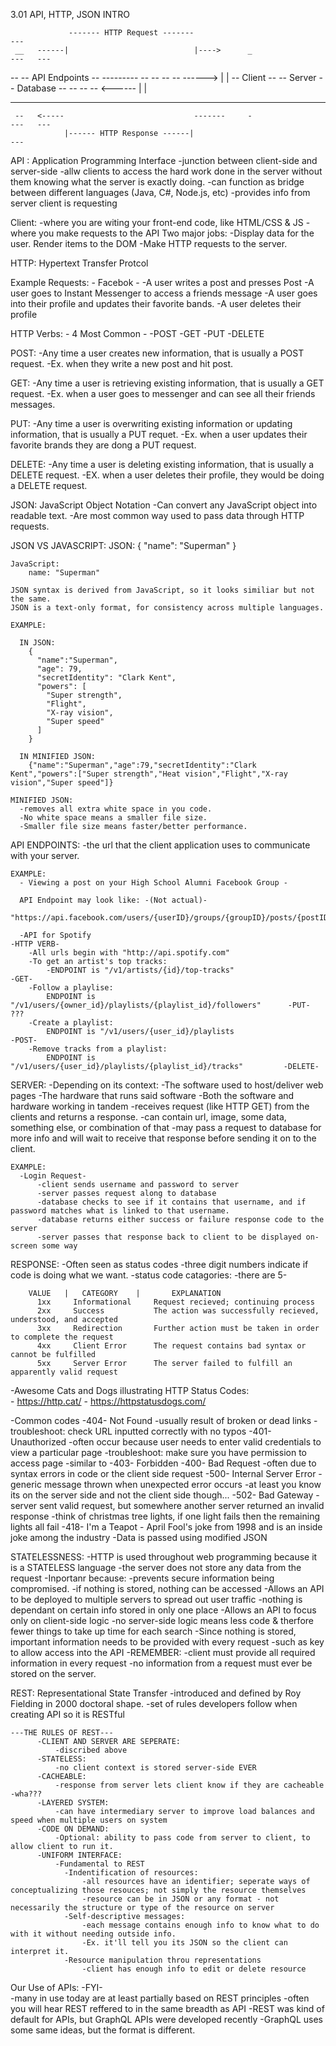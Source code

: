 3.01 API, HTTP, JSON INTRO

                 ------- HTTP Request -------                                ---
     __   ------|                            |---->      _                ---   ---
  --   --                                  API Endpoints   --             ---------
 --      --                                          --      --   ------> |       |
-- Client --                                       --  Server  --          Database
 --      --                                          --      --   <------ |       |                   
  --   --                                              --  --             ---------
     --   <-----                             -------     -                ---   ---
                |------ HTTP Response ------|                                ---
       


API : Application Programming Interface
    -junction between client-side and server-side
    -allw clients to access the hard work done in the server without them knowing what the server is exactly doing.
    -can function as bridge between different languages (Java, C#, Node.js, etc)
    -provides info from server client is requesting

Client: 
    -where you are witing your front-end code, like HTML/CSS & JS
    -where you make requests to the API
    Two major jobs:
      -Display data for the user. Render items to the DOM
      -Make HTTP requests to the server.

HTTP: Hypertext Transfer Protcol

Example Requests: - Facebok -
    -A user writes a post and presses Post
    -A user goes to Instant Messenger to access a friends message
    -A user goes into their profile and updates their favorite bands.
    -A user deletes their profile

HTTP Verbs: - 4 Most Common -
    -POST
    -GET
    -PUT
    -DELETE

  POST:
      -Any time a user creates new information, that is usually a POST request.
        -Ex. when they write a new post and hit post.
  
  GET:
      -Any time a user is retrieving existing information, that is usually a GET request.
        -Ex. when a user goes to messenger and can see all their friends messages.
  
  PUT:
      -Any time a user is overwriting existing information or updating information, that is usually a PUT requet.
        -Ex. when a user updates their favorite brands they are dong a PUT request.
  
  DELETE:
      -Any time a user is deleting existing information, that is usually a DELETE request.
        -EX. when a user deletes their profile, they would be doing a DELETE request.


JSON: JavaScript Object Notation
    -Can convert any JavaScript object into readable text.
    -Are most common way used to pass data through HTTP requests.

JSON VS JAVASCRIPT:
    JSON:
      {
        "name": "Superman"
      }

    JavaScript:
        name: "Superman"

    JSON syntax is derived from JavaScript, so it looks similiar but not the same.
    JSON is a text-only format, for consistency across multiple languages.

    EXAMPLE:
      
      IN JSON:
        {
          "name":"Superman",
          "age": 79,
          "secretIdentity": "Clark Kent",
          "powers": [
            "Super strength",
            "Flight",
            "X-ray vision",
            "Super speed"
          ]
        }
      
      IN MINIFIED JSON:
        {"name":"Superman","age":79,"secretIdentity":"Clark Kent","powers":["Super strength","Heat vision","Flight","X-ray vision","Super speed"]}

    MINIFIED JSON:
      -removes all extra white space in you code.
      -No white space means a smaller file size.
      -Smaller file size means faster/better performance.


API ENDPOINTS:
    -the url that the client application uses to communicate with your server.

    EXAMPLE:
      - Viewing a post on your High School Alumni Facebook Group - 

      API Endpoint may look like: -(Not actual)-
        "https://api.facebook.com/users/{userID}/groups/{groupID}/posts/{postID}"

      -API for Spotify                                                              -HTTP VERB-
        -All urls begin with "http://api.spotify.com"
        -To get an artist's top tracks:
            -ENDPOINT is "/v1/artists/{id}/top-tracks"                                -GET-
        -Follow a playlise:
            ENDPOINT is "/v1/users/{owner_id}/playlists/{playlist_id}/followers"      -PUT- ???
        -Create a playlist:
            ENDPOINT is "/v1/users/{user_id}/playlists                                -POST-
        -Remove tracks from a playlist:
            ENDPOINT is "/v1/users/{user_id}/playlists/{playlist_id}/tracks"         -DELETE-


SERVER:
  -Depending on its context:
      -The software used to host/deliver web pages
      -The hardware that runs said software
      -Both the software and hardware working in tandem
  -receives request (like HTTP GET) from the clients and returns a response.
  -can contain url, image, some data, something else, or combination of that
  -may pass a request to database for more info and will wait to receive that response before sending it on to the client.

    EXAMPLE:
      -Login Request-
          -client sends username and password to server
          -server passes request along to database
          -database checks to see if it contains that username, and if password matches what is linked to that username.
          -database returns either success or failure response code to the server
          -server passes that response back to client to be displayed on-screen some way


RESPONSE:
  -Often seen as status codes
  -three digit numbers indicate if code is doing what we want.
  -status code catagories: -there are 5-

        VALUE   |   CATEGORY    |       EXPLANATION
          1xx     Informational     Request recieved; continuing process
          2xx     Success           The action was successfully recieved, understood, and accepted
          3xx     Redirection       Further action must be taken in order to complete the request
          4xx     Client Error      The request contains bad syntax or cannot be fulfilled
          5xx     Server Error      The server failed to fulfill an apparently valid request

  -Awesome Cats and Dogs illustrating HTTP Status Codes:  
        - https://http.cat/
        - https://httpstatusdogs.com/

  -Common codes
      -404- Not Found
          -usually result of broken or dead links
          -troubleshoot: check URL inputted correctly with no typos
      -401- Unauthorized
          -often occur because user needs to enter valid credentials to view a particular page
          -troubleshoot: make sure you have permission to access page
          -similar to -403- Forbidden
      -400- Bad Request
          -often due to syntax errors in code or the client side request
      -500- Internal Server Error
          -generic message thrown when unexpected error occurs
          -at least you know its on the server side and not the client side though...
      -502- Bad Gateway
          -server sent valid request, but somewhere another server returned an invalid response
          -think of christmas tree lights, if one light fails then the remaining lights all fail
      -418- I'm a Teapot
          - April Fool's joke from 1998 and is an inside joke among the industry
  -Data is passed using modified JSON


STATELESSNESS:
    -HTTP is used throughout web programming because it is a STATELESS language
          -the server does not store any data from the request
      -Inportanr because:
          -prevents secure information being compromised. 
              -if nothing is stored, nothing can be accessed
          -Allows an API to be deployed to multiple servers to spread out user traffic
              -nothing is dependant on certain info stored in only one place
          -Allows an API to focus only on client-side logic
              -no server-side logic means less code & therfore fewer things to take up time for each search
    -Since nothing is stored, important information needs to be provided with every request
        -such as key to allow access into the API
    -REMEMBER:
        -client must provide all required information in every request
        -no information from a request must ever be stored on the server.


REST: Representational State Transfer
    -introduced and defined by Roy Fielding in 2000 doctoral shape.
    -set of rules developers follow when creating API so it is RESTful

    ---THE RULES OF REST---
          -CLIENT AND SERVER ARE SEPERATE:
              -discribed above
          -STATELESS:
              -no client context is stored server-side EVER
          -CACHEABLE:
              -response from server lets client know if they are cacheable   -wha???
          -LAYERED SYSTEM:
              -can have intermediary server to improve load balances and speed when multiple users on system
          -CODE ON DEMAND:
              -Optional: ability to pass code from server to client, to allow client to run it.
          -UNIFORM INTERFACE:
              -Fundamental to REST
                -Indentification of resources:
                    -all resources have an identifier; seperate ways of conceptualizing those resouces; not simply the resource themselves
                    -resource can be in JSON or any format - not necessarily the structure or type of the resource on server
                -Self-descriptive messages:
                    -each message contains enough info to know what to do with it without needing outside info.
                    -Ex. it'll tell you its JSON so the client can interpret it.
                -Resource manipulation throu representations
                    -client has enough info to edit or delete resource
Our Use of APIs:  -FYI-  
    -many in use today are at least partially based on REST principles
    -often you will hear REST reffered to in the same breadth as API
    -REST was kind of default for APIs, but GraphQL APIs were developed recently
    -GraphQL uses some same ideas, but the format is different.
          


    




